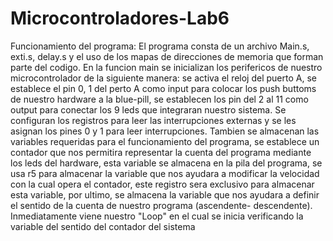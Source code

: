 # Microcontroladores-Lab6

Funcionamiento del programa:
El programa consta de un archivo Main.s, exti.s, delay.s y el uso de los mapas de direcciones de memoria que forman parte del codigo. En la funcion main se inicializan los perifericos de nuestro microcontrolador de la siguiente manera: se activa el reloj del puerto A, se establece el pin 0, 1 del perto A como input para colocar los push buttoms de nuestro hardware a la blue-pill, se establecen los pin del 2 al 11 como output para conectar los 9 leds que integraran nuestro sistema. Se configuran los registros para leer las interrupciones externas y se les asignan los pines 0 y 1 para leer interrupciones. Tambien se almacenan las variables requeridas para el funcionamiento del programa, se establece un contador que nos permitira representar la cuenta del programa mediante los leds del hardware, esta variable se almacena en la pila del programa, se usa r5 para almacenar la variable que nos ayudara a modificar la velocidad con la cual opera el contador, este registro sera exclusivo para almacenar esta variable, por ultimo, se almacena la variable que nos ayudara a definir el sentido de la cuenta de nuestro programa (ascendente- descendente). Inmediatamente viene nuestro "Loop" en el cual se inicia verificando la variable del sentido del contador del sistema
